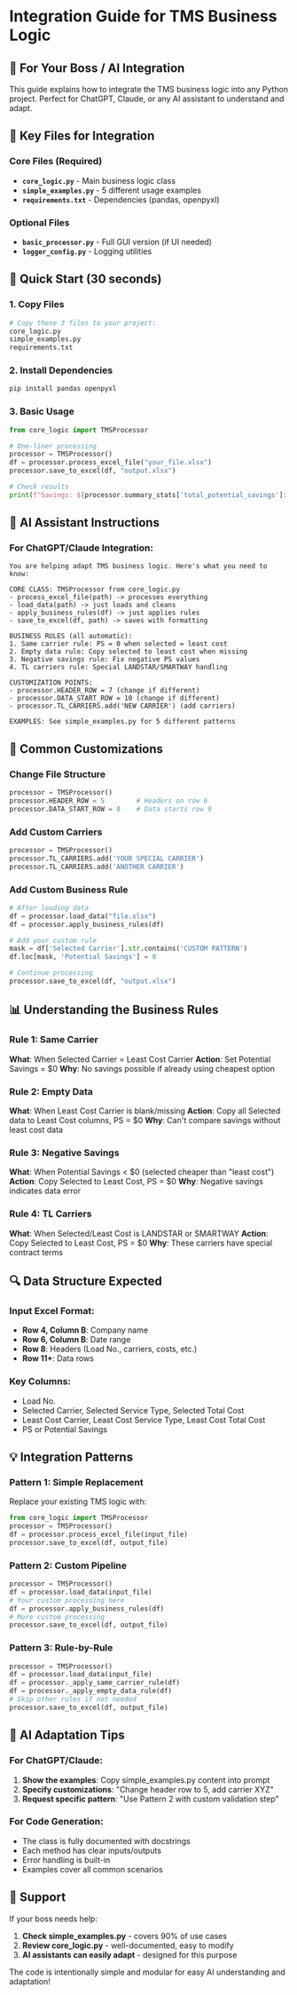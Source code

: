 # Integration Guide for TMS Business Logic

## 🎯 For Your Boss / AI Integration

This guide explains how to integrate the TMS business logic into any Python project. Perfect for ChatGPT, Claude, or any AI assistant to understand and adapt.

## 📁 Key Files for Integration

### Core Files (Required)
- **`core_logic.py`** - Main business logic class
- **`simple_examples.py`** - 5 different usage examples
- **`requirements.txt`** - Dependencies (pandas, openpyxl)

### Optional Files
- **`basic_processor.py`** - Full GUI version (if UI needed)
- **`logger_config.py`** - Logging utilities

## 🚀 Quick Start (30 seconds)

### 1. Copy Files
```bash
# Copy these 3 files to your project:
core_logic.py
simple_examples.py
requirements.txt
```

### 2. Install Dependencies
```bash
pip install pandas openpyxl
```

### 3. Basic Usage
```python
from core_logic import TMSProcessor

# One-liner processing
processor = TMSProcessor()
df = processor.process_excel_file("your_file.xlsx")
processor.save_to_excel(df, "output.xlsx")

# Check results
print(f"Savings: ${processor.summary_stats['total_potential_savings']:,.2f}")
```

## 🧠 AI Assistant Instructions

### For ChatGPT/Claude Integration:

```
You are helping adapt TMS business logic. Here's what you need to know:

CORE CLASS: TMSProcessor from core_logic.py
- process_excel_file(path) -> processes everything
- load_data(path) -> just loads and cleans
- apply_business_rules(df) -> just applies rules
- save_to_excel(df, path) -> saves with formatting

BUSINESS RULES (all automatic):
1. Same carrier rule: PS = 0 when selected = least cost
2. Empty data rule: Copy selected to least cost when missing
3. Negative savings rule: Fix negative PS values
4. TL carriers rule: Special LANDSTAR/SMARTWAY handling

CUSTOMIZATION POINTS:
- processor.HEADER_ROW = 7 (change if different)
- processor.DATA_START_ROW = 10 (change if different)
- processor.TL_CARRIERS.add('NEW CARRIER') (add carriers)

EXAMPLES: See simple_examples.py for 5 different patterns
```

## 🔧 Common Customizations

### Change File Structure
```python
processor = TMSProcessor()
processor.HEADER_ROW = 5        # Headers on row 6
processor.DATA_START_ROW = 8    # Data starts row 9
```

### Add Custom Carriers
```python
processor = TMSProcessor()
processor.TL_CARRIERS.add('YOUR SPECIAL CARRIER')
processor.TL_CARRIERS.add('ANOTHER CARRIER')
```

### Add Custom Business Rule
```python
# After loading data
df = processor.load_data("file.xlsx")
df = processor.apply_business_rules(df)

# Add your custom rule
mask = df['Selected Carrier'].str.contains('CUSTOM PATTERN')
df.loc[mask, 'Potential Savings'] = 0

# Continue processing
processor.save_to_excel(df, "output.xlsx")
```

## 📊 Understanding the Business Rules

### Rule 1: Same Carrier
**What**: When Selected Carrier = Least Cost Carrier
**Action**: Set Potential Savings = $0
**Why**: No savings possible if already using cheapest option

### Rule 2: Empty Data
**What**: When Least Cost Carrier is blank/missing
**Action**: Copy all Selected data to Least Cost columns, PS = $0
**Why**: Can't compare savings without least cost data

### Rule 3: Negative Savings
**What**: When Potential Savings < $0 (selected cheaper than "least cost")
**Action**: Copy Selected to Least Cost, PS = $0
**Why**: Negative savings indicates data error

### Rule 4: TL Carriers
**What**: When Selected/Least Cost is LANDSTAR or SMARTWAY
**Action**: Copy Selected to Least Cost, PS = $0
**Why**: These carriers have special contract terms

## 🔍 Data Structure Expected

### Input Excel Format:
- **Row 4, Column B**: Company name
- **Row 6, Column B**: Date range
- **Row 8**: Headers (Load No., carriers, costs, etc.)
- **Row 11+**: Data rows

### Key Columns:
- Load No.
- Selected Carrier, Selected Service Type, Selected Total Cost
- Least Cost Carrier, Least Cost Service Type, Least Cost Total Cost
- PS or Potential Savings

## 💡 Integration Patterns

### Pattern 1: Simple Replacement
Replace your existing TMS logic with:
```python
from core_logic import TMSProcessor
processor = TMSProcessor()
df = processor.process_excel_file(input_file)
processor.save_to_excel(df, output_file)
```

### Pattern 2: Custom Pipeline
```python
processor = TMSProcessor()
df = processor.load_data(input_file)
# Your custom processing here
df = processor.apply_business_rules(df)
# More custom processing
processor.save_to_excel(df, output_file)
```

### Pattern 3: Rule-by-Rule
```python
processor = TMSProcessor()
df = processor.load_data(input_file)
df = processor._apply_same_carrier_rule(df)
df = processor._apply_empty_data_rule(df)
# Skip other rules if not needed
processor.save_to_excel(df, output_file)
```

## 🤖 AI Adaptation Tips

### For ChatGPT/Claude:
1. **Show the examples**: Copy simple_examples.py content into prompt
2. **Specify customizations**: "Change header row to 5, add carrier XYZ"
3. **Request specific pattern**: "Use Pattern 2 with custom validation step"

### For Code Generation:
- The class is fully documented with docstrings
- Each method has clear inputs/outputs
- Error handling is built-in
- Examples cover all common scenarios

## 🔗 Support

If your boss needs help:
1. **Check simple_examples.py** - covers 90% of use cases
2. **Review core_logic.py** - well-documented, easy to modify
3. **AI assistants can easily adapt** - designed for this purpose

The code is intentionally simple and modular for easy AI understanding and adaptation!